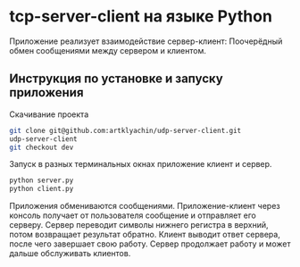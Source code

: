 # tcp-server-client на языке Python

Приложение реализует взаимодействие сервер-клиент: Поочерёдный обмен сообщениями между сервером и клиентом.

## Инструкция по установке и запуску приложения

Скачивание проекта

```bash
git clone git@github.com:artklyachin/udp-server-client.git
udp-server-client
git checkout dev
```

Запуск в разных терминальных окнах приложение клиент и сервер.
``` bash
python server.py
python client.py
```
Приложения обмениваются сообщениями. Приложение-клиент через консоль получает от пользователя сообщение и отправляет его серверу. Сервер переводит символы нижнего регистра в верхний, потом возвращает результат обратно. Клиент выводит ответ сервера, после чего завершает свою работу. Сервер продолжает работу и может дальше обслуживать клиентов.

